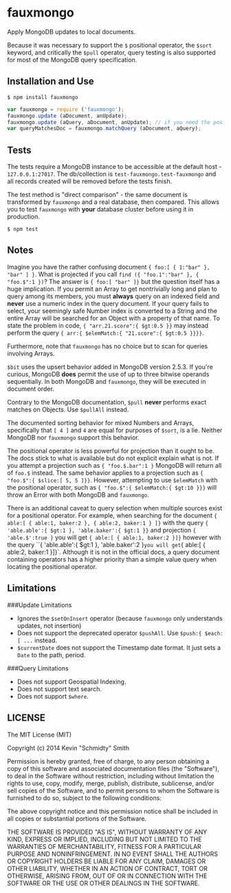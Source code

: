 fauxmongo
=========
Apply MongoDB updates to local documents.

Because it was necessary to support the `$` positional operator, the `$sort` keyword, and critically
the `$pull` operator, query testing is also supported for most of the MongoDB query specification.


Installation and Use
--------------------
```shell
$ npm install fauxmongo
```
```javascript
var fauxmongo = require ('fauxmongo');
fauxmongo.update (aDocument, anUpdate);
fauxmongo.update (aQuery, aDocument, anUpdate); // if you need the positional operator
var queryMatchesDoc = fauxmongo.matchQuery (aDocument, aQuery);
```


Tests
-----
The tests require a MongoDB instance to be accessible at the default host - `127.0.0.1:27017`. The
db/collection is `test-fauxmongo.test-fauxmongo` and all records created will be removed before the
tests finish.

The test method is "direct comparison" - the same document is transformed by `fauxmongo` and a real
database, then compared. This allows you to test `fauxmongo` with **your** database cluster before
using it in production.

```shell
$ npm test
```


Notes
-----
Imagine you have the rather confusing document `{ foo:[ { 1:"bar" }, "bar" ] }`. What is projected
if you call `find ({ "foo.1":"bar" }, { "foo.$":1 })`? The answer is `{ foo:[ "bar" ]}` but the
question itself has a huge implication. If you permit an Array to get nontrivially long and plan to
query among its members, you must **always** query on an indexed field and **never** use a numeric
index in the query document. If your query fails to select, your seemingly safe Number index is
converted to a String and the entire Array will be searched for an Object with a property of that
name. To state the problem in code, `{ "arr.21.score":{ $gt:0.5 }}` may instead perform the query
`{ arr:{ $elemMatch:{ "21.score":{ $gt:0.5 }}}}`.

Furthermore, note that `fauxmongo` has no choice but to scan for queries involving Arrays.

`$bit` uses the upsert behavior added in MongoDB version 2.5.3. If you're curious, MongoDB **does**
permit the use of up to three bitwise operands sequentially. In both MongoDB and `fauxmongo`, they
will be executed in document order.

Contrary to the MongoDB documentation, `$pull` **never** performs exact matches on Objects. Use
`$pullAll` instead.

The documented sorting behavior for mixed Numbers and Arrays, specifically that `[ 4 ]` and  `4` are
equal for purposes of `$sort`, is a lie. Neither MongoDB nor `fauxmongo` support this behavior.

The positional operator is less powerful for projection than it ought to be. The docs stick to what
is available but do not explicit explain what is not. If you attempt a projection such as
`{ "foo.$.bar":1 }` MongoDB will return all of `foo.$` instead. The same behavior applies to a
projection such as `{ "foo.$":{ $slice:[ 5, 5 ]}}`. However, attempting to use `$elemMatch` with
the positional operator, such as `{ "foo.$":{ $elemMatch:{ $gt:10 }}}` will throw an Error with both
MongoDB and `fauxmongo`.

There is an additional caveat to query selection when multiple sources exist for a positional
operator. For example, when searching for the document
`{ able:[ { able:1, baker:2 }, { able:2, baker:1 } ]}` with the query
`{ 'able.able':{ $gt:1 }, 'able.baker':{ $gt:1 }}` and projection `{ 'able.$':true }` you will get
`{ able:[ { able:1, baker:2 }]}` however with the query ``{ 'able.able':{ $gt:1 }, 'able.baker':2 }`
you will get `{ able:[ { able:2, baker:1 }]}`. Although it is not in the official docs, a query
document containing operators has a higher priority than a simple value query when locating the
positional operator.


Limitations
-----------
###Update Limitations
 * Ignores the `$setOnInsert` operator (because `fauxmongo` only understands updates, not insertion)
 * Does not support the deprecated operator `$pushAll`. Use `$push:{ $each:[ ...` instead.
 * `$currentDate` does not support the Timestamp date format. It just sets a `Date` to the path, period.

###Query Limitations
 * Does not support Geospatial Indexing.
 * Does not support text search.
 * Does not support `$where`.


LICENSE
-------
The MIT License (MIT)

Copyright (c) 2014 Kevin "Schmidty" Smith

Permission is hereby granted, free of charge, to any person obtaining a copy
of this software and associated documentation files (the "Software"), to deal
in the Software without restriction, including without limitation the rights
to use, copy, modify, merge, publish, distribute, sublicense, and/or sell
copies of the Software, and to permit persons to whom the Software is
furnished to do so, subject to the following conditions:

The above copyright notice and this permission notice shall be included in all
copies or substantial portions of the Software.

THE SOFTWARE IS PROVIDED "AS IS", WITHOUT WARRANTY OF ANY KIND, EXPRESS OR
IMPLIED, INCLUDING BUT NOT LIMITED TO THE WARRANTIES OF MERCHANTABILITY,
FITNESS FOR A PARTICULAR PURPOSE AND NONINFRINGEMENT. IN NO EVENT SHALL THE
AUTHORS OR COPYRIGHT HOLDERS BE LIABLE FOR ANY CLAIM, DAMAGES OR OTHER
LIABILITY, WHETHER IN AN ACTION OF CONTRACT, TORT OR OTHERWISE, ARISING FROM,
OUT OF OR IN CONNECTION WITH THE SOFTWARE OR THE USE OR OTHER DEALINGS IN THE
SOFTWARE.
